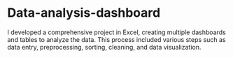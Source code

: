 # Data-analysis-dashboard
I developed a comprehensive project in Excel, creating multiple dashboards and tables to analyze the data. This process included various steps such as data entry, preprocessing, sorting, cleaning, and data visualization.

